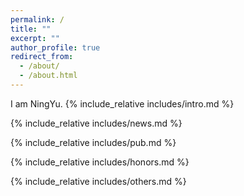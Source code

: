 ```yaml
---
permalink: /
title: ""
excerpt: ""
author_profile: true
redirect_from: 
  - /about/
  - /about.html
---
```

I am NingYu.
<span class='anchor' id='about-me'></span>
{% include_relative includes/intro.md %}

{% include_relative includes/news.md %}

{% include_relative includes/pub.md %}

{% include_relative includes/honors.md %}

{% include_relative includes/others.md %}
